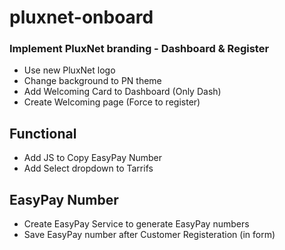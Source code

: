 # pluxnet-onboard

### Implement PluxNet branding - Dashboard & Register
- Use new PluxNet logo
- Change background to PN theme
- Add Welcoming Card to Dashboard (Only Dash)
- Create Welcoming page (Force to register)

## Functional
- Add JS to Copy EasyPay Number
- Add Select dropdown to Tarrifs

## EasyPay Number
- Create EasyPay Service to generate EasyPay numbers
- Save EasyPay number after Customer Registeration (in form)
